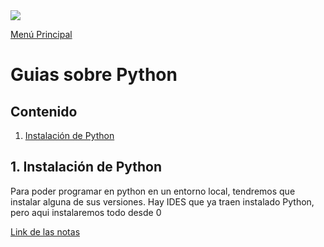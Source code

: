 <img src='https://dc722jrlp2zu8.cloudfront.net/media/uploads/2020/10/05/python-logo.png'>

<a href='../README.md'>Menú Principal</a>

# Guias sobre Python

## Contenido
1. <a href='1-Installation.md'>Instalación de Python</a>




## 1. Instalación de Python
Para poder programar en python en un entorno local, tendremos que instalar alguna de sus versiones. Hay IDES que ya traen instalado Python, pero aqui instalaremos todo desde 0

<a href='1-Installation.md'>Link de las notas</a>
